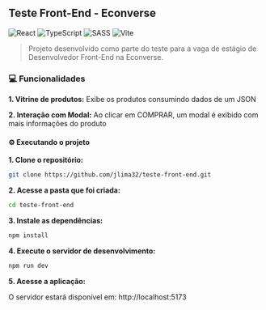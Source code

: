 ## Teste Front-End - Econverse

![React](https://img.shields.io/badge/react-%2320232a.svg?style=for-the-badge&logo=react&logoColor=%2361DAFB) ![TypeScript](https://img.shields.io/badge/typescript-%23007ACC.svg?style=for-the-badge&logo=typescript&logoColor=white) ![SASS](https://img.shields.io/badge/SASS-hotpink.svg?style=for-the-badge&logo=SASS&logoColor=white) ![Vite](https://img.shields.io/badge/vite-%23646CFF.svg?style=for-the-badge&logo=vite&logoColor=white)

> Projeto desenvolvido como parte do teste para a vaga de estágio de Desenvolvedor Front-End na Econverse. 

### 💻 Funcionalidades

**1. Vitrine de produtos:** Exibe os produtos consumindo dados de um JSON

**2. Interação com Modal:** Ao clicar em COMPRAR, um modal é exibido com mais informações do produto

#### ⚙️ Executando o projeto
**1. Clone o repositório:**
```bash
git clone https://github.com/jlima32/teste-front-end.git
```
**2. Acesse a pasta que foi criada:**
```bash
cd teste-front-end
```
**3. Instale as dependências:**
```bash
npm install
```
**4. Execute o servidor de desenvolvimento:**
```bash
npm run dev
```
**5. Acesse a aplicação:**

O servidor estará disponível em: http://localhost:5173

